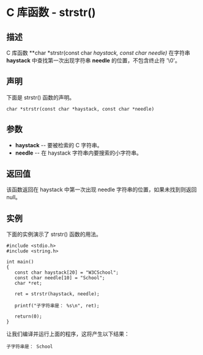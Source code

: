 
# C 库函数 - strstr()

  

## 描述

C 库函数 **char *strstr(const char *haystack, const char *needle)** 在字符串 **haystack** 中查找第一次出现字符串 **needle** 的位置，不包含终止符 '\0'。

## 声明

下面是 strstr() 函数的声明。

```
char *strstr(const char *haystack, const char *needle)

```

## 参数

*   **haystack** -- 要被检索的 C 字符串。
*   **needle** -- 在 haystack 字符串内要搜索的小字符串。

## 返回值

该函数返回在 haystack 中第一次出现 needle 字符串的位置，如果未找到则返回 null。

## 实例

下面的实例演示了 strstr() 函数的用法。

```
#include <stdio.h>
#include <string.h>

int main()
{
   const char haystack[20] = "W3CSchool";
   const char needle[10] = "School";
   char *ret;

   ret = strstr(haystack, needle);

   printf("子字符串是： %s\n", ret);

   return(0);
}

```

让我们编译并运行上面的程序，这将产生以下结果：

```
子字符串是： School

```

  

